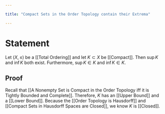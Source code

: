```yaml
---

title: "Compact Sets in the Order Topology contain their Extrema"

---
```

# Statement
Let $(X, \leq)$ be a [[Total Ordering]] and let $K \subset X$ be [[Compact]]. Then $\sup\limits K$ and $\inf\limits K$ both exist. Furthermore, $\sup\limits K \in K$ and $\inf\limits K \in K$.

## Proof
Recall that [[A Nonempty Set is Compact in the Order Topology iff it is Tightly Bounded and Complete]]. Therefore, $K$ has an [[Upper Bound]] and a [[Lower Bound]]. Because the [[Order Topology is Hausdorff]] and [[Compact Sets in Hausdorff Spaces are Closed]], we know $K$ is [[Closed]]. 